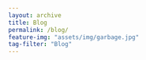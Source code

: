 ```yaml
---
layout: archive
title: Blog
permalink: /blog/
feature-img: "assets/img/garbage.jpg"
tag-filter: "Blog"
---
```

